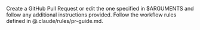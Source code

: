Create a GitHub Pull Request or edit the one specified in $ARGUMENTS and follow any additional instructions provided. Follow the workflow rules defined in @.claude/rules/pr-guide.md.